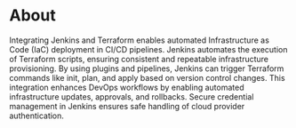 # About
Integrating Jenkins and Terraform enables automated Infrastructure as Code (IaC) deployment in CI/CD pipelines. Jenkins automates the execution of Terraform scripts, ensuring consistent and repeatable infrastructure provisioning. By using plugins and pipelines, Jenkins can trigger Terraform commands like init, plan, and apply based on version control changes. This integration enhances DevOps workflows by enabling automated infrastructure updates, approvals, and rollbacks. Secure credential management in Jenkins ensures safe handling of cloud provider authentication.

